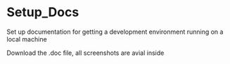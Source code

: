 # Setup_Docs
Set up documentation for getting a development environment running on a local machine

Download the .doc file, all screenshots are avial inside
